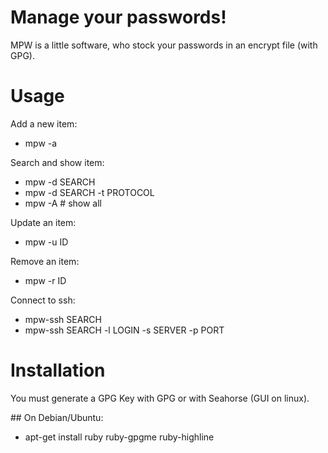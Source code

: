 # Manage your passwords!

MPW is a little software, who stock your passwords in an encrypt file (with GPG).

# Usage

Add a new item:
* mpw -a

Search and show item:
* mpw -d SEARCH
* mpw -d SEARCH -t PROTOCOL
* mpw -A  # show all

Update an item:
* mpw -u ID

Remove an item:
* mpw -r ID

Connect to ssh:
* mpw-ssh SEARCH
* mpw-ssh SEARCH -l LOGIN -s SERVER -p PORT


# Installation

You must generate a GPG Key with GPG or with Seahorse (GUI on linux).

## On Debian/Ubuntu:

* apt-get install ruby ruby-gpgme ruby-highline
